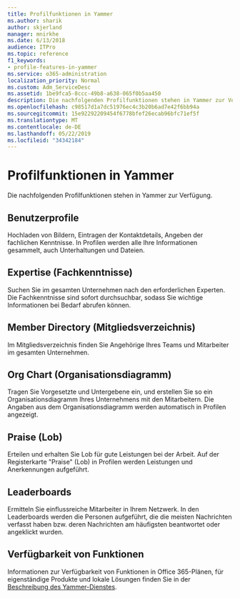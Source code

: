 ```yaml
---
title: Profilfunktionen in Yammer
ms.author: sharik
author: skjerland
manager: mnirkhe
ms.date: 6/13/2018
audience: ITPro
ms.topic: reference
f1_keywords:
- profile-features-in-yammer
ms.service: o365-administration
localization_priority: Normal
ms.custom: Adm_ServiceDesc
ms.assetid: 1be9fca5-8ccc-49b8-a638-065f0b5aa450
description: Die nachfolgenden Profilfunktionen stehen in Yammer zur Verfügung.
ms.openlocfilehash: c98517d1a7dc51976ec4c3b20b6ad7e42f6bb94a
ms.sourcegitcommit: 15e92292209454f6778bfef26ecab96bfc71ef5f
ms.translationtype: MT
ms.contentlocale: de-DE
ms.lasthandoff: 05/22/2019
ms.locfileid: "34342184"
---
```

# <a name="profile-features-in-yammer"></a>Profilfunktionen in Yammer

Die nachfolgenden Profilfunktionen stehen in Yammer zur Verfügung.
  
## <a name="user-profiles"></a>Benutzerprofile
<a name="bkmk_UserProfiles"> </a>

Hochladen von Bildern, Eintragen der Kontaktdetails, Angeben der fachlichen Kenntnisse. In Profilen werden alle Ihre Informationen gesammelt, auch Unterhaltungen und Dateien.
  
## <a name="expertise"></a>Expertise (Fachkenntnisse)
<a name="bkmk_Expertise"> </a>

Suchen Sie im gesamten Unternehmen nach den erforderlichen Experten. Die Fachkenntnisse sind sofort durchsuchbar, sodass Sie wichtige Informationen bei Bedarf abrufen können.
  
## <a name="member-directory"></a>Member Directory (Mitgliedsverzeichnis)
<a name="bkmk_MemberDirectory"> </a>

Im Mitgliedsverzeichnis finden Sie Angehörige Ihres Teams und Mitarbeiter im gesamten Unternehmen.
  
## <a name="org-chart"></a>Org Chart (Organisationsdiagramm)
<a name="bkmk_OrgChart"> </a>

Tragen Sie Vorgesetzte und Untergebene ein, und erstellen Sie so ein Organisationsdiagramm Ihres Unternehmens mit den Mitarbeitern. Die Angaben aus dem Organisationsdiagramm werden automatisch in Profilen angezeigt.
  
## <a name="praise"></a>Praise (Lob)
<a name="bkmk_Praise"> </a>

Erteilen und erhalten Sie Lob für gute Leistungen bei der Arbeit. Auf der Registerkarte "Praise" (Lob) in Profilen werden Leistungen und Anerkennungen aufgeführt.
  
## <a name="leaderboards"></a>Leaderboards
<a name="bkmk_Leaderboards"> </a>

Ermitteln Sie einflussreiche Mitarbeiter in Ihrem Netzwerk. In den Leaderboards werden die Personen aufgeführt, die die meisten Nachrichten verfasst haben bzw. deren Nachrichten am häufigsten beantwortet oder angeklickt wurden.
  
## <a name="feature-availability"></a>Verfügbarkeit von Funktionen
<a name="bkmk_Leaderboards"> </a>

Informationen zur Verfügbarkeit von Funktionen in Office 365-Plänen, für eigenständige Produkte und lokale Lösungen finden Sie in der [Beschreibung des Yammer-Dienstes](yammer-service-description.md).
  

